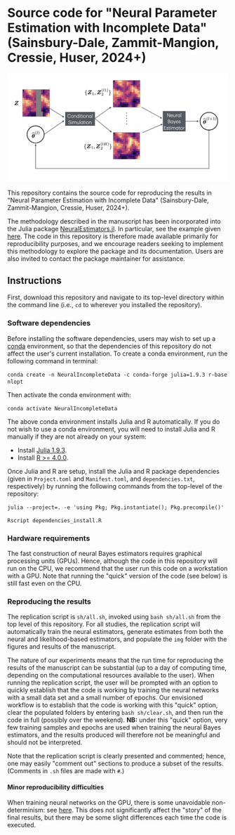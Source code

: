 # Source code for "Neural Parameter Estimation with Incomplete Data" (Sainsbury-Dale, Zammit-Mangion, Cressie, Huser, 2024+)

![Figure 2 of the manuscript: The inference stage of the neural EM algorithm. Data $\boldsymbol{Z}$ with missing entries are completed by simulating conditionally on the incomplete data $\boldsymbol{Z}_1$ and the current estimates $\boldsymbol{\theta}^{(l)}$. The conditionally-independent replicates are then input to a neural Bayes estimator trained to approximate the MAP estimator, with the resulting estimates used for conditional simulation in the next iteration of the algorithm.](/img/schematic.png?raw=true)

This repository contains the source code for reproducing the results in "Neural Parameter Estimation with Incomplete Data" (Sainsbury-Dale, Zammit-Mangion, Cressie, Huser, 2024+).

The methodology described in the manuscript has been incorporated into the Julia package [NeuralEstimators.jl](https://github.com/msainsburydale/NeuralEstimators.jl). In particular, see the example given [here](https://msainsburydale.github.io/NeuralEstimators.jl/dev/workflow/advancedusage/#Missing-data). The code in this repository is therefore made available primarily for reproducibility purposes, and we encourage readers seeking to implement this methodology to explore the package and its documentation. Users are also invited to contact the package maintainer for assistance. 

## Instructions

First, download this repository and navigate to its top-level directory within the command line (i.e., `cd` to wherever you installed the repository).

### Software dependencies

Before installing the software dependencies, users may wish to set up a [conda](https://docs.conda.io/projects/conda/en/latest/user-guide/install/linux.html) environment, so that the dependencies of this repository do not affect the user's current installation. To create a conda environment, run the following command in terminal:

```
conda create -n NeuralIncompleteData -c conda-forge julia=1.9.3 r-base nlopt
```

Then activate the conda environment with:

```
conda activate NeuralIncompleteData
```

The above conda environment installs Julia and R automatically. If you do not wish to use a conda environment, you will need to install Julia and R manually if they are not already on your system:  

- Install [Julia 1.9.3](https://julialang.org/downloads/).
- Install [R >= 4.0.0](https://www.r-project.org/).

Once Julia and R are setup, install the Julia and R package dependencies (given in `Project.toml` and `Manifest.toml`, and `dependencies.txt`, respectively) by running the following commands from the top-level of the repository:

```
julia --project=. -e 'using Pkg; Pkg.instantiate(); Pkg.precompile()'
```
```
Rscript dependencies_install.R
```

### Hardware requirements

The fast construction of neural Bayes estimators requires graphical processing units (GPUs). Hence, although the code in this repository will run on the CPU, we recommend that the user run this code on a workstation with a GPU. Note that running the "quick" version of the code (see below) is still fast even on the CPU.

### Reproducing the results

The replication script is `sh/all.sh`, invoked using `bash sh/all.sh` from the top level of this repository. For all studies, the replication script will automatically train the neural estimators, generate estimates from both the neural and likelihood-based estimators, and populate the `img` folder with the figures and results of the manuscript.

The nature of our experiments means that the run time for reproducing the results of the manuscript can be substantial (up to a day of computing time, depending on the computational resources available to the user). When running the replication script, the user will be prompted with an option to quickly establish that the code is working by training the neural networks with a small data set and a small number of epochs. Our envisioned workflow is to establish that the code is working with this "quick" option, clear the populated folders by entering `bash sh/clear.sh`, and then run the code in full (possibly over the weekend). **NB:** under this "quick" option, very few training samples and epochs are used when training the neural Bayes estimators, and the results produced will therefore not be meaningful and should not be interpreted.  

Note that the replication script is clearly presented and commented; hence, one may easily "comment out" sections to produce a subset of the results. (Comments in `.sh` files are made with `#`.)


#### Minor reproducibility difficulties

When training neural networks on the GPU, there is some unavoidable non-determinism: see [here](https://discourse.julialang.org/t/flux-reproducibility-of-gpu-experiments/62092). This does not significantly affect the "story" of the final results, but there may be some slight differences each time the code is executed.
